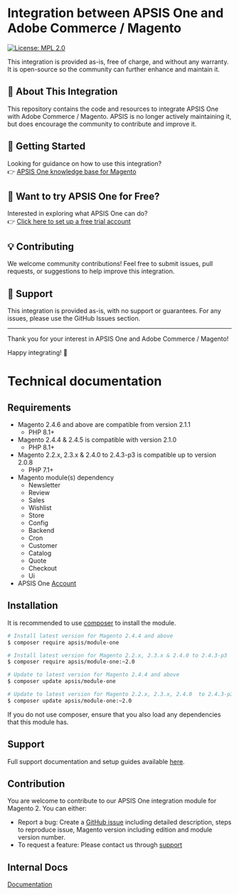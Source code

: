 # Integration between APSIS One and Adobe Commerce / Magento
 
 
[![License: MPL 2.0](https://img.shields.io/badge/License-MPL%202.0-brightgreen.svg)](LICENSE)

This integration is provided as-is, free of charge, and without any warranty. It is open-source so the community can further enhance and maintain it.

## 📢 About This Integration
This repository contains the code and resources to integrate APSIS One with Adobe Commerce / Magento. APSIS is no longer actively maintaining it, but does encourage the community to contribute and improve it.

## 🚀 Getting Started
Looking for guidance on how to use this integration?<br />
👉 [APSIS One knowledge base for Magento](https://help.apsis.one/en/collections/3918264-magento)


## 🧪 Want to try APSIS One for Free?
Interested in exploring what APSIS One can do?  
👉 [Click here to set up a free trial account](https://apsis.com/freetrial)


## 💡 Contributing
We welcome community contributions! Feel free to submit issues, pull requests, or suggestions to help improve this integration.

## 🤝 Support
This integration is provided as-is, with no support or guarantees. For any issues, please use the GitHub Issues section.

---

Thank you for your interest in APSIS One and Adobe Commerce / Magento!  

Happy integrating! 🚀

# Technical documentation

## Requirements

- Magento 2.4.6 and above are compatible from version 2.1.1
  - PHP 8.1+
- Magento 2.4.4 & 2.4.5 is compatible with version 2.1.0
  - PHP 8.1+
- Magento 2.2.x, 2.3.x & 2.4.0 to 2.4.3-p3 is compatible up to version 2.0.8
  - PHP 7.1+
- Magento module(s) dependency 
    - Newsletter
    - Review
    - Sales
    - Wishlist
    - Store
    - Config
    - Backend
    - Cron
    - Customer
    - Catalog
    - Quote
    - Checkout
    - Ui
- APSIS One [Account](https://www.apsis.com/about-us/request-tour)

## Installation

It is recommended to use [composer](https://getcomposer.org) to install the module.

```bash
# Install latest version for Magento 2.4.4 and above
$ composer require apsis/module-one

# Install latest version for Magento 2.2.x, 2.3.x & 2.4.0 to 2.4.3-p3
$ composer require apsis/module-one:~2.0

# Update to latest version for Magento 2.4.4 and above
$ composer update apsis/module-one

# Update to latest version for Magento 2.2.x, 2.3.x, 2.4.0  to 2.4.3-p3
$ composer update apsis/module-one:~2.0
```
If you do not use composer, ensure that you also load any dependencies that this module has.

## Support

Full support documentation and setup guides available [here](https://help.apsis.one/en/).

## Contribution

You are welcome to contribute to our APSIS One integration module for Magento 2. You can either:
- Report a bug: Create a [GitHub issue](https://github.com/ApsisInternational/module-one/issues/new) including detailed description, steps to reproduce issue, Magento version including edition and module version number.
- To request a feature: Please contact us through [support](https://www.apsis.com/services/support)

## Internal Docs
[Documentation](https://efficy-my.sharepoint.com/:w:/p/aqa/EYmCpcUADPxAnH9SLlkiwRMBOJC_VtqpLQ5lbcSTNnInnQ?e=5bSRe1)
